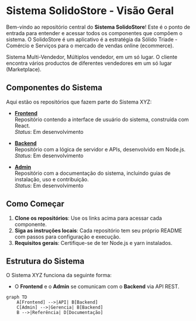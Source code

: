 # Sistema SolidoStore - Visão Geral

Bem-vindo ao repositório central do **Sistema SolidoStore**! Este é o ponto de entrada para entender e acessar todos os componentes que compõem o sistema. O SolidoStore é um aplicativo é a estratégia da Sólido Triade - Comércio e Serviços para o mercado de vendas online (ecommerce).

Sistema Multi-Vendedor, Múltiplos vendedor, em um só lugar. O cliente encontra vários productos de diferentes vendedores em um só lugar (Marketplace).

## Componentes do Sistema

Aqui estão os repositórios que fazem parte do Sistema XYZ:

- **[Frontend](https://github.com/inacio1975/SolidoStore_Frontend)**  
  Repositório contendo a interface de usuário do sistema, construída com React.  
  *Status*: Em desenvolvimento

- **[Backend](https://github.com/inacio1975/SolidoStore_Backend)**  
  Repositório com a lógica de servidor e APIs, desenvolvido em Node.js.  
  *Status*: Em desenvolvimento

- **[Admin](https://github.com/inacio1975/SolidoStore_AdminPanel)**  
  Repositório com a documentação do sistema, incluindo guias de instalação, uso e contribuição.  
  *Status*: Em desenvolvimento

## Como Começar

1. **Clone os repositórios**: Use os links acima para acessar cada componente.  
2. **Siga as instruções locais**: Cada repositório tem seu próprio README com passos para configuração e execução.  
3. **Requisitos gerais**: Certifique-se de ter Node.js e yarn instalados.

## Estrutura do Sistema

O Sistema XYZ funciona da seguinte forma:  
- O **Frontend** e o **Admin** se comunicam com o **Backend** via API REST.  

```mermaid
graph TD
    A[Frontend] -->|API| B[Backend]
    C[Admin] -->|Gerencia| B[Backend]
    B -->|Referência| D[Documentação]
